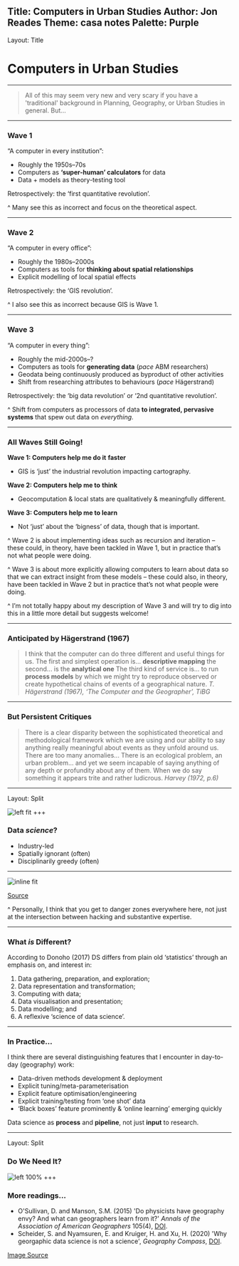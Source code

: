 Title: Computers in Urban Studies
Author: Jon Reades
Theme: casa notes
Palette: Purple
---
Layout: Title
# Computers in Urban Studies

---
>  All of this may seem very new and very scary if you have a 'traditional' background in Planning, Geography, or Urban Studies in general. But... 

---

### Wave 1

“A computer in every institution”:
- Roughly the 1950s–70s
- Computers as **‘super-human’ calculators** for data
- Data + models as theory-testing tool

Retrospectively: the ‘first quantitative revolution’.

^ Many see this as incorrect and focus on the theoretical aspect.

---

### Wave 2

“A computer in every office”:
- Roughly the 1980s–2000s
- Computers as tools for **thinking about spatial relationships**
- Explicit modelling of local spatial effects

Retrospectively: the ‘GIS revolution’.

^ I also see this as incorrect because GIS is Wave 1.

---

### Wave 3

“A computer in every thing”:
- Roughly the mid-2000s–?
- Computers as tools for **generating data** (*pace* ABM researchers)
- Geodata being continuously produced as byproduct of other activities
- Shift from researching attributes to behaviours (*pace* Hägerstrand)

Retrospectively: the ‘big data revolution’ or ‘2nd quantitative revolution’.

^ Shift from computers as processors of data **to integrated, pervasive systems** that spew out data on *everything*.

---

### All Waves Still Going!

**Wave 1: Computers help me do it** **faster**

- GIS is ‘just’ the industrial revolution impacting cartography.

**Wave 2: Computers help me to** **think**

- Geocomputation & local stats are qualitatively & meaningfully different.

**Wave 3: Computers help me to learn**

- Not ‘just’ about the ‘bigness’ of data, though that is important.

^ Wave 2 is about implementing ideas such as recursion and iteration – these could, in theory, have been tackled in Wave 1, but in practice that’s not what people were doing.

^ Wave 3 is about more explicitly allowing computers to learn about data so that we can extract insight from these models – these could also, in theory, have been tackled in Wave 2 but in practice that’s not what people were doing.

^ I’m not totally happy about my description of Wave 3 and will try to dig into this in a little more detail but suggests welcome!

---

### Anticipated by Hägerstrand (1967)

> I think that the computer can do three different and useful things for us. The first and simplest operation is... **descriptive mapping** the second... is the **analytical one** The third kind of service is... to run **process models** by which we might try to reproduce observed or create hypothetical chains of events of a geographical nature. <cite>T. Hägerstrand (1967), *‘The Computer and the Geographer’*, *TiBG*</cite>

---

### But Persistent Critiques

>  There is a clear disparity between the sophisticated theoretical and methodological framework which we are using and our ability to say anything really meaningful about events as they unfold around us. There are too many anomalies... There is an ecological problem, an urban problem... and yet we seem incapable of saying anything of any depth or profundity about any of them. When we do say something it appears trite and rather ludicrous. <cite>Harvey (1972, p.6)</cite>

---
Layout: Split

![left fit](./img/Sexy_Job_of_21C.png)
+++
### Data *science*?
- Industry-led
- Spatially ignorant (often)
- Disciplinarily greedy (often)

---

![inline fit](./img/Data_Science_Venn.png)

[Source](http://berkeleysciencereview.com/how-to-become-a-data-scientist-before-you-graduate/)

^ Personally, I think that you get to danger zones everywhere here, not just at the intersection between hacking and substantive expertise. 

---

### What *is* Different?

According to Donoho (2017) DS differs from plain old ‘statistics’ through an emphasis on, and interest in:

1. Data gathering, preparation, and exploration; 
2. Data representation and transformation; 
3. Computing with data; 
4. Data visualisation and presentation; 
5. Data modelling; and
6. A reflexive ‘science of data science’.

---

### In Practice...

I think there are several distinguishing features that I encounter in day-to-day (geography) work:
- Data-driven methods development & deployment
- Explicit tuning/meta-parameterisation
- Explicit feature optimisation/engineering
- Explicit training/testing from ‘one shot’ data
- ‘Black boxes’ feature prominently & ‘online learning’ emerging quickly

Data science as **process** and **pipeline**, not just **input** to research.

---
Layout: Split
### Do We Need It?

![left 100%](./img/Why_do_you_need_a_journal.png)
+++
### More readings... 

- O'Sullivan, D. and Manson, S.M. (2015) 'Do physicists have geography envy? And what can geographers learn from it?' *Annals of the Association of American Geographers* 105(4), [DOI](https://doi.org/10.1080/00045608.2015.1039105).
- Scheider, S. and Nyamsuren, E. and Kruiger, H. and Xu, H. (2020) 'Why georgaphic data science is not a science', *Geography Compass*, [DOI](https://doi.org/10.1111/gec3.12537).

[Image Source](https://xkcd.com/793/)
